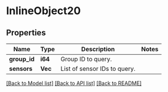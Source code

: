 # InlineObject20

## Properties
Name | Type | Description | Notes
------------ | ------------- | ------------- | -------------
**group_id** | **i64** | Group ID to query. | 
**sensors** | **Vec<i64>** | List of sensor IDs to query. | 

[[Back to Model list]](../README.md#documentation-for-models) [[Back to API list]](../README.md#documentation-for-api-endpoints) [[Back to README]](../README.md)


